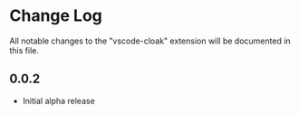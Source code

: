 # Change Log

All notable changes to the "vscode-cloak" extension will be documented in this file.

## 0.0.2

- Initial alpha release
